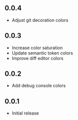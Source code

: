 ## 0.0.4
- Adjust git decoration colors

## 0.0.3
- Increase color saturation
- Update semantic token colors
- Improve diff editor colors

## 0.0.2
- Add debug console colors

## 0.0.1
- Initial release
